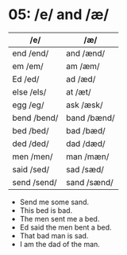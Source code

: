 # 05: /e/ and /æ/

|/e/|/æ/|
|----|---|
|end /end/|and /ænd/|
|em /em/|am /æm/|
|Ed /ed/|ad /æd/|
|else /els/|at /æt/|
|egg /eg/|ask /æsk/|
|bend /bend/|band /bænd/|
|bed /bed/|bad /bæd/|
|ded /ded/|dad /dæd/|
|men /men/|man /mæn/|
|said /sed/|sad /sæd/|
|send /send/|sand /sænd/|

- Send me some sand.
- This bed is bad.
- The men sent me a bed.
- Ed said the men bent a bed.
- That bad man is sad.
- I am the dad of the man.
